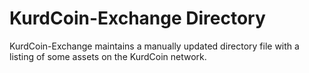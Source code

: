 
# KurdCoin-Exchange Directory
KurdCoin-Exchange maintains a manually updated directory file with a listing of some assets on the KurdCoin network. 
